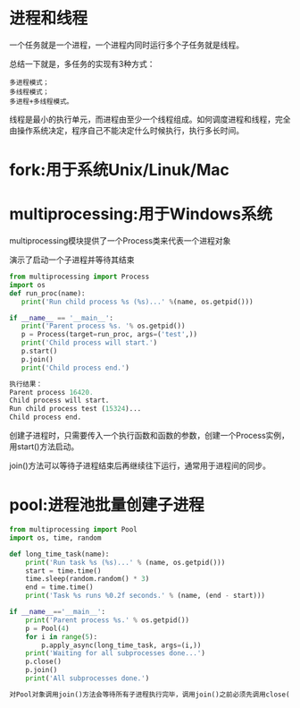 # 进程和线程
一个任务就是一个进程，一个进程内同时运行多个子任务就是线程。

总结一下就是，多任务的实现有3种方式：

    多进程模式；
    多线程模式；
    多进程+多线程模式。

线程是最小的执行单元，而进程由至少一个线程组成。如何调度进程和线程，完全由操作系统决定，程序自己不能决定什么时候执行，执行多长时间。

# fork:用于系统Unix/Linuk/Mac

# multiprocessing:用于Windows系统
multiprocessing模块提供了一个Process类来代表一个进程对象

演示了启动一个子进程并等待其结束
```py
from multiprocessing import Process
import os
def run_proc(name):
   print('Run child process %s (%s)...' %(name, os.getpid()))

if __name__ == '__main__':
   print('Parent process %s. '% os.getpid())
   p = Process(target=run_proc, args=('test',))
   print('Child process will start.')
   p.start()
   p.join()
   print('Child process end.')

执行结果：
Parent process 16420.
Child process will start.
Run child process test (15324)...
Child process end.

```

创建子进程时，只需要传入一个执行函数和函数的参数，创建一个Process实例，用start()方法启动。

join()方法可以等待子进程结束后再继续往下运行，通常用于进程间的同步。

# pool:进程池批量创建子进程
```py
from multiprocessing import Pool
import os, time, random

def long_time_task(name):
    print('Run task %s (%s)...' % (name, os.getpid()))
    start = time.time()
    time.sleep(random.random() * 3)
    end = time.time()
    print('Task %s runs %0.2f seconds.' % (name, (end - start)))

if __name__=='__main__':
    print('Parent process %s.' % os.getpid())
    p = Pool(4)
    for i in range(5):
        p.apply_async(long_time_task, args=(i,))
    print('Waiting for all subprocesses done...')
    p.close()
    p.join()
    print('All subprocesses done.')

对Pool对象调用join()方法会等待所有子进程执行完毕，调用join()之前必须先调用close()，调用close()之后就不能继续添加新的Process了

```
